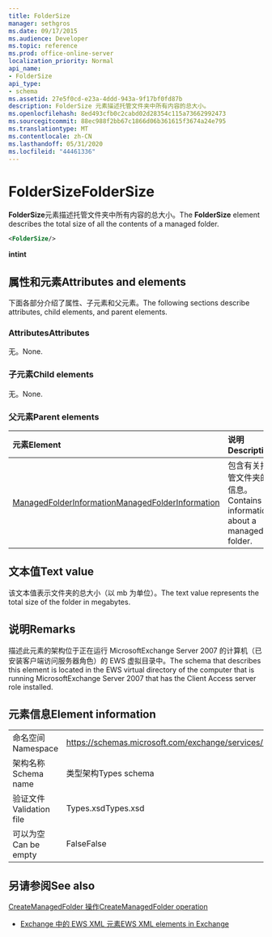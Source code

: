 ```yaml
---
title: FolderSize
manager: sethgros
ms.date: 09/17/2015
ms.audience: Developer
ms.topic: reference
ms.prod: office-online-server
localization_priority: Normal
api_name:
- FolderSize
api_type:
- schema
ms.assetid: 27e5f0cd-e23a-4ddd-943a-9f17bf0fd87b
description: FolderSize 元素描述托管文件夹中所有内容的总大小。
ms.openlocfilehash: 8ed493cfb0c2cabd02d28354c115a73662992473
ms.sourcegitcommit: 88ec988f2bb67c1866d06b361615f3674a24e795
ms.translationtype: MT
ms.contentlocale: zh-CN
ms.lasthandoff: 05/31/2020
ms.locfileid: "44461336"
---
```

# <a name="foldersize"></a><span data-ttu-id="ced37-103">FolderSize</span><span class="sxs-lookup"><span data-stu-id="ced37-103">FolderSize</span></span>

<span data-ttu-id="ced37-104">**FolderSize**元素描述托管文件夹中所有内容的总大小。</span><span class="sxs-lookup"><span data-stu-id="ced37-104">The **FolderSize** element describes the total size of all the contents of a managed folder.</span></span> 
  
```xml
<FolderSize/>
```

 <span data-ttu-id="ced37-105">**int**</span><span class="sxs-lookup"><span data-stu-id="ced37-105">**int**</span></span>
## <a name="attributes-and-elements"></a><span data-ttu-id="ced37-106">属性和元素</span><span class="sxs-lookup"><span data-stu-id="ced37-106">Attributes and elements</span></span>

<span data-ttu-id="ced37-107">下面各部分介绍了属性、子元素和父元素。</span><span class="sxs-lookup"><span data-stu-id="ced37-107">The following sections describe attributes, child elements, and parent elements.</span></span>
  
### <a name="attributes"></a><span data-ttu-id="ced37-108">Attributes</span><span class="sxs-lookup"><span data-stu-id="ced37-108">Attributes</span></span>

<span data-ttu-id="ced37-109">无。</span><span class="sxs-lookup"><span data-stu-id="ced37-109">None.</span></span>
  
### <a name="child-elements"></a><span data-ttu-id="ced37-110">子元素</span><span class="sxs-lookup"><span data-stu-id="ced37-110">Child elements</span></span>

<span data-ttu-id="ced37-111">无。</span><span class="sxs-lookup"><span data-stu-id="ced37-111">None.</span></span>
  
### <a name="parent-elements"></a><span data-ttu-id="ced37-112">父元素</span><span class="sxs-lookup"><span data-stu-id="ced37-112">Parent elements</span></span>

|<span data-ttu-id="ced37-113">**元素**</span><span class="sxs-lookup"><span data-stu-id="ced37-113">**Element**</span></span>|<span data-ttu-id="ced37-114">**说明**</span><span class="sxs-lookup"><span data-stu-id="ced37-114">**Description**</span></span>|
|:-----|:-----|
|[<span data-ttu-id="ced37-115">ManagedFolderInformation</span><span class="sxs-lookup"><span data-stu-id="ced37-115">ManagedFolderInformation</span></span>](managedfolderinformation.md) <br/> |<span data-ttu-id="ced37-116">包含有关托管文件夹的信息。</span><span class="sxs-lookup"><span data-stu-id="ced37-116">Contains information about a managed folder.</span></span>  <br/> |
   
## <a name="text-value"></a><span data-ttu-id="ced37-117">文本值</span><span class="sxs-lookup"><span data-stu-id="ced37-117">Text value</span></span>

<span data-ttu-id="ced37-118">该文本值表示文件夹的总大小（以 mb 为单位）。</span><span class="sxs-lookup"><span data-stu-id="ced37-118">The text value represents the total size of the folder in megabytes.</span></span>
  
## <a name="remarks"></a><span data-ttu-id="ced37-119">说明</span><span class="sxs-lookup"><span data-stu-id="ced37-119">Remarks</span></span>

<span data-ttu-id="ced37-120">描述此元素的架构位于正在运行 MicrosoftExchange Server 2007 的计算机（已安装客户端访问服务器角色）的 EWS 虚拟目录中。</span><span class="sxs-lookup"><span data-stu-id="ced37-120">The schema that describes this element is located in the EWS virtual directory of the computer that is running MicrosoftExchange Server 2007 that has the Client Access server role installed.</span></span>
  
## <a name="element-information"></a><span data-ttu-id="ced37-121">元素信息</span><span class="sxs-lookup"><span data-stu-id="ced37-121">Element information</span></span>

|||
|:-----|:-----|
|<span data-ttu-id="ced37-122">命名空间</span><span class="sxs-lookup"><span data-stu-id="ced37-122">Namespace</span></span>  <br/> |https://schemas.microsoft.com/exchange/services/2006/types  <br/> |
|<span data-ttu-id="ced37-123">架构名称</span><span class="sxs-lookup"><span data-stu-id="ced37-123">Schema name</span></span>  <br/> |<span data-ttu-id="ced37-124">类型架构</span><span class="sxs-lookup"><span data-stu-id="ced37-124">Types schema</span></span>  <br/> |
|<span data-ttu-id="ced37-125">验证文件</span><span class="sxs-lookup"><span data-stu-id="ced37-125">Validation file</span></span>  <br/> |<span data-ttu-id="ced37-126">Types.xsd</span><span class="sxs-lookup"><span data-stu-id="ced37-126">Types.xsd</span></span>  <br/> |
|<span data-ttu-id="ced37-127">可以为空</span><span class="sxs-lookup"><span data-stu-id="ced37-127">Can be empty</span></span>  <br/> |<span data-ttu-id="ced37-128">False</span><span class="sxs-lookup"><span data-stu-id="ced37-128">False</span></span>  <br/> |
   
## <a name="see-also"></a><span data-ttu-id="ced37-129">另请参阅</span><span class="sxs-lookup"><span data-stu-id="ced37-129">See also</span></span>



[<span data-ttu-id="ced37-130">CreateManagedFolder 操作</span><span class="sxs-lookup"><span data-stu-id="ced37-130">CreateManagedFolder operation</span></span>](createmanagedfolder-operation.md)


- [<span data-ttu-id="ced37-131">Exchange 中的 EWS XML 元素</span><span class="sxs-lookup"><span data-stu-id="ced37-131">EWS XML elements in Exchange</span></span>](ews-xml-elements-in-exchange.md)


